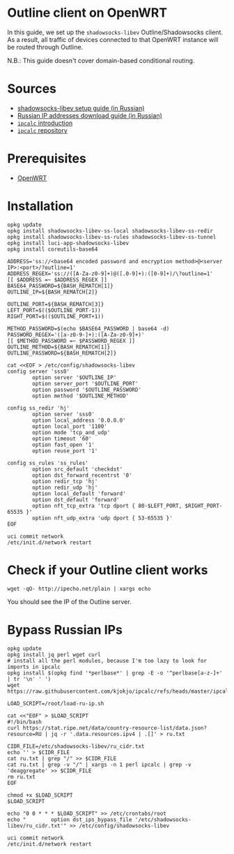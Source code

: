 # Outline client on OpenWRT

In this guide, we set up the `shadowsocks-libev` Outline/Shadowsocks client.
As a result, all traffic of devices connected to that OpenWRT instance will be routed through Outline.

N.B.: This guide doesn't cover domain-based conditional routing.

# Sources

- [shadowsocks-libev setup guide (in Russian)](https://habr.com/ru/articles/748408/)
- [Russian IP addresses download guide (in Russian)](https://pavel.su/internet/list-of-russian-ip-addresses/)
- [`ipcalc` introduction](https://stackoverflow.com/questions/41325084/convert-ip-ranges-list-to-cidr)
- [`ipcalc` repository](https://github.com/kjokjo/ipcalc)

# Prerequisites

- [OpenWRT](./openwrt.md)

# Installation

```shell
opkg update
opkg install shadowsocks-libev-ss-local shadowsocks-libev-ss-redir
opkg install shadowsocks-libev-ss-rules shadowsocks-libev-ss-tunnel
opkg install luci-app-shadowsocks-libev
opkg install coreutils-base64
```

```shell
ADDRESS='ss://<base64 encoded password and encryption method>@<server IP>:<port>/?outline=1'
ADDRESS_REGEX='ss://([A-Za-z0-9]+)@([.0-9]+):([0-9]+)/\?outline=1'
[[ $ADDRESS =~ $ADDRESS_REGEX ]]
BASE64_PASSWORD=${BASH_REMATCH[1]}
OUTLINE_IP=${BASH_REMATCH[2]}

OUTLINE_PORT=${BASH_REMATCH[3]}
LEFT_PORT=$(($OUTLINE_PORT-1))
RIGHT_PORT=$(($OUTLINE_PORT+1))

METHOD_PASSWORD=$(echo $BASE64_PASSWORD | base64 -d)
PASSWORD_REGEX='([a-z0-9-]+):([A-Za-z0-9]+)'
[[ $METHOD_PASSWORD =~ $PASSWORD_REGEX ]]
OUTLINE_METHOD=${BASH_REMATCH[1]}
OUTLINE_PASSWORD=${BASH_REMATCH[2]}

cat <<EOF > /etc/config/shadowsocks-libev
config server 'sss0'
        option server '$OUTLINE_IP'
        option server_port '$OUTLINE_PORT'
        option password '$OUTLINE_PASSWORD'
        option method '$OUTLINE_METHOD'

config ss_redir 'hj'
        option server 'sss0'
        option local_address '0.0.0.0'
        option local_port '1100'
        option mode 'tcp_and_udp'
        option timeout '60'
        option fast_open '1'
        option reuse_port '1'

config ss_rules 'ss_rules'
        option src_default 'checkdst'
        option dst_forward_recentrst '0'
        option redir_tcp 'hj'
        option redir_udp 'hj'
        option local_default 'forward'
        option dst_default 'forward'
        option nft_tcp_extra 'tcp dport { 80-$LEFT_PORT, $RIGHT_PORT-65535 }'
        option nft_udp_extra 'udp dport { 53-65535 }'
EOF

uci commit network
/etc/init.d/network restart
```

# Check if your Outline client works

```shell
wget -qO- http://ipecho.net/plain | xargs echo
```

You should see the IP of the Outline server.

# Bypass Russian IPs

```shell
opkg update
opkg install jq perl wget curl
# install all the perl modules, because I'm too lazy to look for imports in ipcalc
opkg install $(opkg find '*perlbase*' | grep -E -o '^perlbase[a-z-]+' | tr '\n' ' ')
wget https://raw.githubusercontent.com/kjokjo/ipcalc/refs/heads/master/ipcalc
```

```shell
LOAD_SCRIPT=/root/load-ru-ip.sh

cat <<"EOF" > $LOAD_SCRIPT
#!/bin/bash
curl https://stat.ripe.net/data/country-resource-list/data.json?resource=RU | jq -r '.data.resources.ipv4 | .[]' > ru.txt

CIDR_FILE=/etc/shadowsocks-libev/ru_cidr.txt
echo '' > $CIDR_FILE
cat ru.txt | grep "/" >> $CIDR_FILE
cat ru.txt | grep -v "/" | xargs -n 1 perl ipcalc | grep -v 'deaggregate' >> $CIDR_FILE
rm ru.txt
EOF

chmod +x $LOAD_SCRIPT
$LOAD_SCRIPT

echo "0 0 * * * $LOAD_SCRIPT" >> /etc/crontabs/root
echo "        option dst_ips_bypass_file '/etc/shadowsocks-libev/ru_cidr.txt'" >> /etc/config/shadowsocks-libev

uci commit network
/etc/init.d/network restart
```

